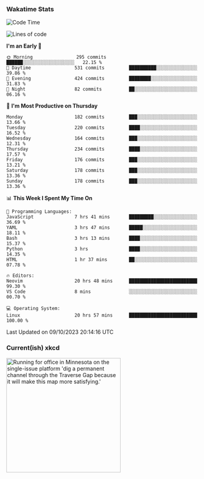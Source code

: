 ### Wakatime Stats
<!--START_SECTION:waka-->
![Code Time](http://img.shields.io/badge/Code%20Time-2%2C000%20hrs%2035%20mins-blue)

![Lines of code](https://img.shields.io/badge/From%20Hello%20World%20I%27ve%20Written-799.3%20thousand%20lines%20of%20code-blue)

**I'm an Early 🐤** 

```text
🌞 Morning                295 commits         ██████░░░░░░░░░░░░░░░░░░░   22.15 % 
🌆 Daytime                531 commits         ██████████░░░░░░░░░░░░░░░   39.86 % 
🌃 Evening                424 commits         ████████░░░░░░░░░░░░░░░░░   31.83 % 
🌙 Night                  82 commits          ██░░░░░░░░░░░░░░░░░░░░░░░   06.16 % 
```
📅 **I'm Most Productive on Thursday** 

```text
Monday                   182 commits         ███░░░░░░░░░░░░░░░░░░░░░░   13.66 % 
Tuesday                  220 commits         ████░░░░░░░░░░░░░░░░░░░░░   16.52 % 
Wednesday                164 commits         ███░░░░░░░░░░░░░░░░░░░░░░   12.31 % 
Thursday                 234 commits         ████░░░░░░░░░░░░░░░░░░░░░   17.57 % 
Friday                   176 commits         ███░░░░░░░░░░░░░░░░░░░░░░   13.21 % 
Saturday                 178 commits         ███░░░░░░░░░░░░░░░░░░░░░░   13.36 % 
Sunday                   178 commits         ███░░░░░░░░░░░░░░░░░░░░░░   13.36 % 
```


📊 **This Week I Spent My Time On** 

```text
💬 Programming Languages: 
JavaScript               7 hrs 41 mins       █████████░░░░░░░░░░░░░░░░   36.69 % 
YAML                     3 hrs 47 mins       █████░░░░░░░░░░░░░░░░░░░░   18.11 % 
Bash                     3 hrs 13 mins       ████░░░░░░░░░░░░░░░░░░░░░   15.37 % 
Python                   3 hrs               ████░░░░░░░░░░░░░░░░░░░░░   14.35 % 
HTML                     1 hr 37 mins        ██░░░░░░░░░░░░░░░░░░░░░░░   07.78 % 

🔥 Editors: 
Neovim                   20 hrs 48 mins      █████████████████████████   99.30 % 
VS Code                  8 mins              ░░░░░░░░░░░░░░░░░░░░░░░░░   00.70 % 

💻 Operating System: 
Linux                    20 hrs 57 mins      █████████████████████████   100.00 % 
```


 Last Updated on 09/10/2023 20:14:16 UTC
<!--END_SECTION:waka-->

### Current(ish) xkcd
<a id="xkcd-a" title="Running for office in Minnesota on the single-issue platform 'dig a permanent channel through the Traverse Gap because it will make this map more satisfying.'" href="https://www.xkcd.com" target="_blank">
        <img align="center" id="xkcd-img" src="https://imgs.xkcd.com/comics/dubious_islands.png" alt="Running for office in Minnesota on the single-issue platform 'dig a permanent channel through the Traverse Gap because it will make this map more satisfying.'" height=300 />
</a>
